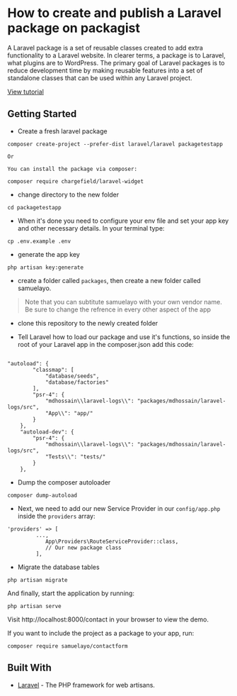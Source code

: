 # How to create and publish a Laravel package on packagist
A Laravel package is a set of reusable classes created to add extra functionality to a Laravel website. In clearer terms, a package is to Laravel, what plugins are to WordPress. The primary goal of Laravel packages is to reduce development time by making reusable features into a set of standalone classes that can be used within any Laravel project.

[View tutorial](https://pusher.com/tutorials/publish-laravel-packagist)

## Getting Started
- Create a fresh laravel package

```
composer create-project --prefer-dist laravel/laravel packagetestapp

Or

You can install the package via composer:

composer require chargefield/laravel-widget
```
- change directory to the new folder

```
cd packagetestapp
```

- When it's done you need to configure your env file and set your app key and other necessary details. In your terminal type:

```
cp .env.example .env
```

- generate the app key

```
php artisan key:generate
```
- create a folder called `packages`, then create a new folder called samuelayo. 
> Note that you can subtitute samuelayo with your own vendor name. Be sure to change the refrence in every other aspect of the app

- clone this repository to the newly created folder

 
- Tell Laravel how to load our package and use it's functions, so inside the root of your Laravel app in the composer.json add this code:

```

"autoload": {
        "classmap": [
            "database/seeds",
            "database/factories"
        ],
        "psr-4": {
            "mdhossain\\laravel-logs\\": "packages/mdhossain/laravel-logs/src",
            "App\\": "app/"
        }
    },
    "autoload-dev": {
        "psr-4": {
            "mdhossain\\laravel-logs\\": "packages/mdhossain/laravel-logs/src",
            "Tests\\": "tests/"
        }
    },
```
- Dump the composer autoloader

```
composer dump-autoload
```

- Next, we need to add our new Service Provider in our `config/app.php` inside the `providers` array:

```
'providers' => [
         ...,
            App\Providers\RouteServiceProvider::class,
            // Our new package class
         ],
```
- Migrate the database tables

```
php artisan migrate
```

And finally, start the application by running:

```
php artisan serve
```

Visit http://localhost:8000/contact in your browser to view the demo.

If you want to include the project as a package to your app, run:

```
composer require samuelayo/contactform
```

## Built With

* [Laravel](https://laravel.com/) - The PHP framework for web artisans.
        